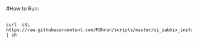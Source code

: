 
#How to Run:
##
    curl -sSL https://raw.githubusercontent.com/M3hran/scripts/master/si_zabbix_install.sh | sh
